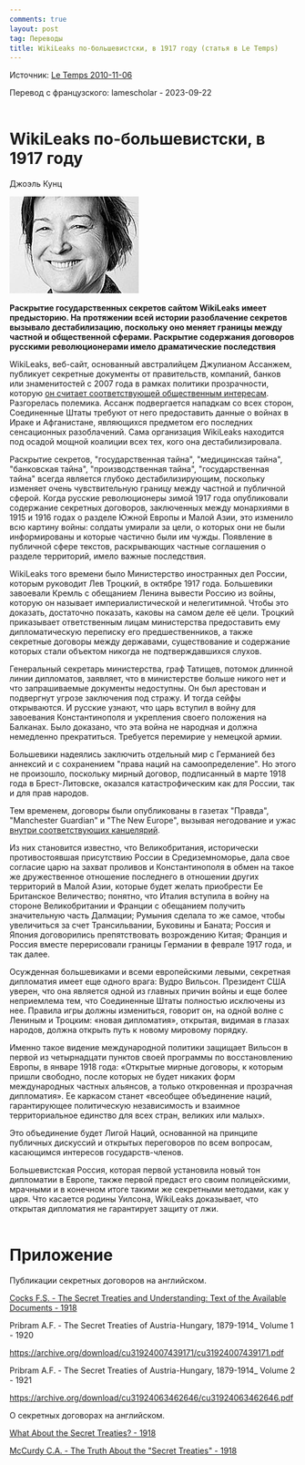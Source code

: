 ```yaml
---
comments: true
layout: post
tag: Переводы
title: WikiLeaks по-большевистски, в 1917 году (статья в Le Temps)
---
```


Источник: [Le Temps 2010-11-06](https://web.archive.org/web/20101109234150/http://www.letemps.ch:80/Page/Uuid/9a90a44e-e926-11df-bb17-c9cf6db4b999/WikiLeaks_%C3%A0_la_mani%C3%A8re_bolchevik_en_1917)

Перевод с французского: lamescholar - 2023-09-22
<br><br>

# WikiLeaks по-большевистски, в 1917 году

Джоэль Кунц

![Kuntz](/images/kuntz.jpg)

**Раскрытие государственных секретов сайтом WikiLeaks имеет предысторию. На протяжении всей истории разоблачение секретов вызывало дестабилизацию, поскольку оно меняет границы между частной и общественной сферами. Раскрытие содержания договоров русскими революционерами имело драматические последствия**

WikiLeaks, веб-сайт, основанный австралийцем Джулианом Ассанжем, публикует секретные документы от правительств, компаний, банков или знаменитостей с 2007 года в рамках политики прозрачности, которую [он считает соответствующей общественным интересам](https://web.archive.org/web/20101109214244/http://www.wikileaks.org/media/about.html). Разгорелась полемика. Ассанж подвергается нападкам со всех сторон, Соединенные Штаты требуют от него предоставить данные о войнах в Ираке и Афганистане, являющихся предметом его последних сенсационных разоблачений. Сама организация WikiLeaks находится под осадой мощной коалиции всех тех, кого она дестабилизировала.

Раскрытие секретов, "государственная тайна", "медицинская тайна", "банковская тайна", "производственная тайна", "государственная тайна" всегда является глубоко дестабилизирующим, поскольку изменяет очень чувствительную границу между частной и публичной сферой. Когда русские революционеры зимой 1917 года опубликовали содержание секретных договоров, заключенных между монархиями в 1915 и 1916 годах о разделе Южной Европы и Малой Азии, это изменило всю картину войны: солдаты умирали за цели, о которых они не были информированы и которые частично были им чужды. Появление в публичной сфере текстов, раскрывающих частные соглашения о разделе территорий, имело важные последствия.

WikiLeaks того времени было Министерство иностранных дел России, которым руководит Лев Троцкий, в октябре 1917 года. Большевики завоевали Кремль с обещанием Ленина вывести Россию из войны, которую он называет империалистической и нелегитимной. Чтобы это доказать, достаточно показать, каковы на самом деле её цели. Троцкий приказывает ответственным лицам министерства предоставить ему дипломатическую переписку его предшественников, а также секретные договоры между державами, существование и содержание которых стали объектом никогда не подтверждавшихся слухов.

Генеральный секретарь министерства, граф Татищев, потомок длинной линии дипломатов, заявляет, что в министерстве больше никого нет и что запрашиваемые документы недоступны. Он был арестован и подвергнут угрозе заключения под стражу. И тогда сейфы открываются. И русские узнают, что царь вступил в войну для завоевания Константинополя и укрепления своего положения на Балканах. Было доказано, что эта война не народная и должна немедленно прекратиться. Требуется перемирие у немецкой армии.

Большевики надеялись заключить отдельный мир с Германией без аннексий и с сохранением "права наций на самоопределение". Но этого не произошло, поскольку мирный договор, подписанный в марте 1918 года в Брест-Литовске, оказался катастрофическим как для России, так и для прав народов.

Тем временем, договоры были опубликованы в газетах "Правда", "Manchester Guardian" и "The New Europe", вызывая негодование и ужас [внутри соответствующих канцелярий](https://tmh.floonet.net/books/tstu/secrettreaties.html).

Из них становится известно, что Великобритания, исторически противостоявшая присутствию России в Средиземноморье, дала свое согласие царю на захват проливов и Константинополя в обмен на такое же дружественное отношение последнего в отношении других территорий в Малой Азии, которые будет желать приобрести Ее Британское Величество; понятно, что Италия вступила в войну на стороне Великобритании и Франции с обещанием получить значительную часть Далмации; Румыния сделала то же самое, чтобы увеличиться за счет Трансильвании, Буковины и Баната; Россия и Япония договорились препятствовать возрождению Китая; Франция и Россия вместе перерисовали границы Германии в феврале 1917 года, и так далее.

Осужденная большевиками и всеми европейскими левыми, секретная дипломатия имеет еще одного врага: Вудро Вильсон. Президент США уверен, что она является одной из главных причин войны и еще более неприемлема тем, что Соединенные Штаты полностью исключены из нее. Правила игры должны измениться, говорит он, на одной волне с Лениным и Троцким: «новая дипломатия», открытая, видимая в глазах народов, должна открыть путь к новому мировому порядку.

Именно такое видение международной политики защищает Вильсон в первой из четырнадцати пунктов своей программы по восстановлению Европы, в январе 1918 года: «Открытые мирные договоры, к которым пришли свободно, после которых не будет никаких форм международных частных альянсов, а только откровенная и прозрачная дипломатия». Ее каркасом станет «всеобщее объединение наций, гарантирующее политическую независимость и взаимное территориальное единство для всех стран, великих или малых».

Это объединение будет Лигой Наций, основанной на принципе публичных дискуссий и открытых переговоров по всем вопросам, касающимся интересов государств-членов.

Большевистская Россия, которая первой установила новый тон дипломатии в Европе, также первой предаст его своим полицейскими, мрачными и в конечном итоге такими же секретными методами, как у царя. Что касается родины Уилсона, WikiLeaks доказывает, что открытая дипломатия не гарантирует защиту от лжи.
<br><br>

# Приложение

Публикации секретных договоров на английском.

[Cocks F.S. - The Secret Treaties and Understanding: Text of the Available Documents - 1918](https://tmh.floonet.net/books/tstu/secrettreaties.html)

Pribram A.F. - The Secret Treaties of Austria-Hungary, 1879-1914_ Volume 1 - 1920

<https://archive.org/download/cu31924007439171/cu31924007439171.pdf>

Pribram A.F. - The Secret Treaties of Austria-Hungary, 1879-1914_ Volume 2 - 1921

<https://archive.org/download/cu31924063462646/cu31924063462646.pdf>

О секретных договорах на английском.

[What About the Secret Treaties? - 1918](https://disk.yandex.ru/i/3pF5LQwHX8lDNg)

[McCurdy C.A. - The Truth About the "Secret Treaties" - 1918](https://disk.yandex.ru/i/5MhRLW38kBvNVA)